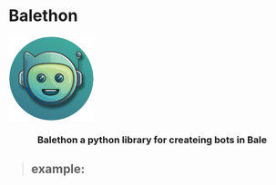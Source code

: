 # Balethon

<img align="center" src="Balethon.png" alt="PROFILE" width="150">

<h3 align="center">Balethon a python library for createing bots in Bale</h3>

> ## example:
